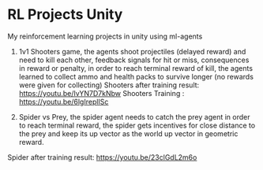 # RL Projects Unity
My reinforcement learning projects in unity using ml-agents

1) 1v1 Shooters game, the agents shoot projectiles (delayed reward) and need to kill each other, feedback signals for hit or miss, consequences in reward or penalty, in order to reach terminal reward of kill, the agents learned to collect ammo and health packs to survive longer (no rewards were given for collecting)
Shooters after training result: https://youtu.be/IvYN7D7kNbw
Shooters Training : https://youtu.be/6lgIreplISc

2) Spider vs Prey, the spider agent needs to catch the prey agent in order to reach terminal reward, the spider gets incentives for close distance to the prey and keep its up vector as the world up vector in geometric reward.

Spider after training result: https://youtu.be/23clGdL2m6o
